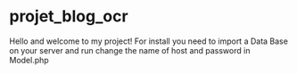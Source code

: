 # projet_blog_ocr

Hello and welcome to my project! For install you need to import a Data Base on your server and run change the name of host and password in Model.php
